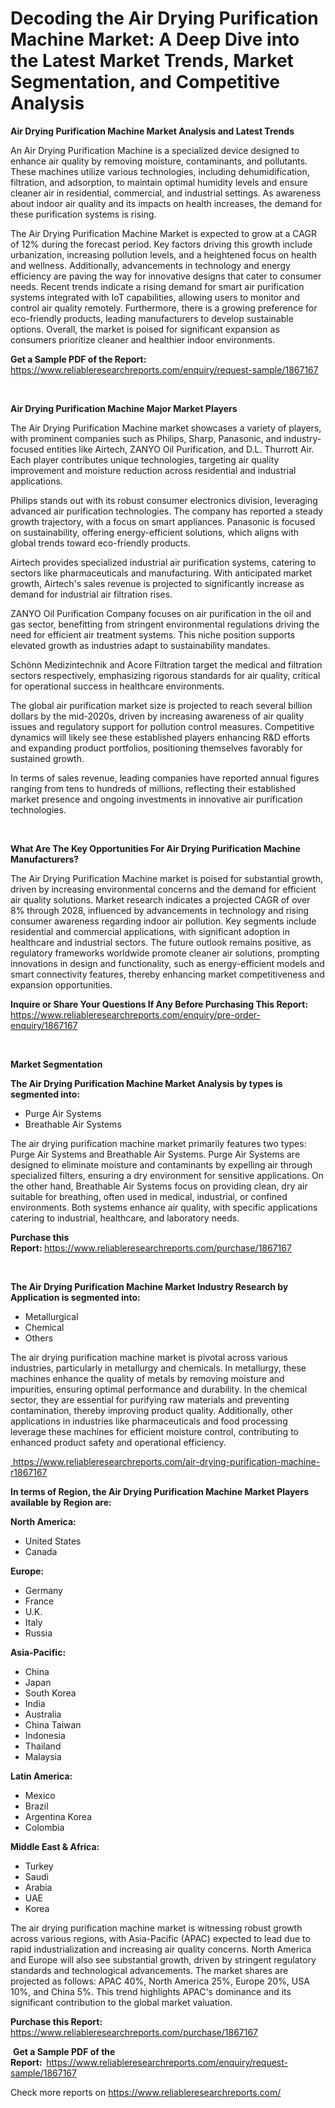 <p><h1>Decoding the Air Drying Purification Machine Market: A Deep Dive into the Latest Market Trends, Market Segmentation, and Competitive Analysis</h1></p><p><strong>Air Drying Purification Machine Market Analysis and Latest Trends</strong></p>
<p><p>An Air Drying Purification Machine is a specialized device designed to enhance air quality by removing moisture, contaminants, and pollutants. These machines utilize various technologies, including dehumidification, filtration, and adsorption, to maintain optimal humidity levels and ensure cleaner air in residential, commercial, and industrial settings. As awareness about indoor air quality and its impacts on health increases, the demand for these purification systems is rising.</p><p>The Air Drying Purification Machine Market is expected to grow at a CAGR of 12% during the forecast period. Key factors driving this growth include urbanization, increasing pollution levels, and a heightened focus on health and wellness. Additionally, advancements in technology and energy efficiency are paving the way for innovative designs that cater to consumer needs. Recent trends indicate a rising demand for smart air purification systems integrated with IoT capabilities, allowing users to monitor and control air quality remotely. Furthermore, there is a growing preference for eco-friendly products, leading manufacturers to develop sustainable options. Overall, the market is poised for significant expansion as consumers prioritize cleaner and healthier indoor environments.</p></p>
<p><strong>Get a Sample PDF of the Report:&nbsp;</strong> <a href="https://www.reliableresearchreports.com/enquiry/request-sample/1867167?utm_campaign=2224&utm_medium=2&utm_source=Github&utm_content=ia&utm_term=28022025&utm_id=air-drying-purification-machine">https://www.reliableresearchreports.com/enquiry/request-sample/1867167</a></p>
<p>&nbsp;</p>
<p><strong>Air Drying Purification Machine Major Market Players</strong></p>
<p><p>The Air Drying Purification Machine market showcases a variety of players, with prominent companies such as Philips, Sharp, Panasonic, and industry-focused entities like Airtech, ZANYO Oil Purification, and D.L. Thurrott Air. Each player contributes unique technologies, targeting air quality improvement and moisture reduction across residential and industrial applications.</p><p>Philips stands out with its robust consumer electronics division, leveraging advanced air purification technologies. The company has reported a steady growth trajectory, with a focus on smart appliances. Panasonic is focused on sustainability, offering energy-efficient solutions, which aligns with global trends toward eco-friendly products.</p><p>Airtech provides specialized industrial air purification systems, catering to sectors like pharmaceuticals and manufacturing. With anticipated market growth, Airtech's sales revenue is projected to significantly increase as demand for industrial air filtration rises.</p><p>ZANYO Oil Purification Company focuses on air purification in the oil and gas sector, benefitting from stringent environmental regulations driving the need for efficient air treatment systems. This niche position supports elevated growth as industries adapt to sustainability mandates.</p><p>Schönn Medizintechnik and Acore Filtration target the medical and filtration sectors respectively, emphasizing rigorous standards for air quality, critical for operational success in healthcare environments.</p><p>The global air purification market size is projected to reach several billion dollars by the mid-2020s, driven by increasing awareness of air quality issues and regulatory support for pollution control measures. Competitive dynamics will likely see these established players enhancing R&D efforts and expanding product portfolios, positioning themselves favorably for sustained growth.</p><p>In terms of sales revenue, leading companies have reported annual figures ranging from tens to hundreds of millions, reflecting their established market presence and ongoing investments in innovative air purification technologies.</p></p>
<p>&nbsp;</p>
<p><strong>What Are The Key Opportunities For Air Drying Purification Machine Manufacturers?</strong></p>
<p><p>The Air Drying Purification Machine market is poised for substantial growth, driven by increasing environmental concerns and the demand for efficient air quality solutions. Market research indicates a projected CAGR of over 8% through 2028, influenced by advancements in technology and rising consumer awareness regarding indoor air pollution. Key segments include residential and commercial applications, with significant adoption in healthcare and industrial sectors. The future outlook remains positive, as regulatory frameworks worldwide promote cleaner air solutions, prompting innovations in design and functionality, such as energy-efficient models and smart connectivity features, thereby enhancing market competitiveness and expansion opportunities.</p></p>
<p><strong>Inquire or Share Your Questions If Any Before Purchasing This Report:</strong> <a href="https://www.reliableresearchreports.com/enquiry/pre-order-enquiry/1867167?utm_campaign=2224&utm_medium=2&utm_source=Github&utm_content=ia&utm_term=28022025&utm_id=air-drying-purification-machine">https://www.reliableresearchreports.com/enquiry/pre-order-enquiry/1867167</a></p>
<p>&nbsp;</p>
<p><strong>Market Segmentation</strong></p>
<p><strong>The Air Drying Purification Machine Market Analysis by types is segmented into:</strong></p>
<p><ul><li>Purge Air Systems</li><li>Breathable Air Systems</li></ul></p>
<p><p>The air drying purification machine market primarily features two types: Purge Air Systems and Breathable Air Systems. Purge Air Systems are designed to eliminate moisture and contaminants by expelling air through specialized filters, ensuring a dry environment for sensitive applications. On the other hand, Breathable Air Systems focus on providing clean, dry air suitable for breathing, often used in medical, industrial, or confined environments. Both systems enhance air quality, with specific applications catering to industrial, healthcare, and laboratory needs.</p></p>
<p><strong>Purchase this Report:&nbsp;</strong><a href="https://www.reliableresearchreports.com/purchase/1867167?utm_campaign=2224&utm_medium=2&utm_source=Github&utm_content=ia&utm_term=28022025&utm_id=air-drying-purification-machine">https://www.reliableresearchreports.com/purchase/1867167</a></p>
<p>&nbsp;</p>
<p><strong>The Air Drying Purification Machine Market Industry Research by Application is segmented into:</strong></p>
<p><ul><li>Metallurgical</li><li>Chemical</li><li>Others</li></ul></p>
<p><p>The air drying purification machine market is pivotal across various industries, particularly in metallurgy and chemicals. In metallurgy, these machines enhance the quality of metals by removing moisture and impurities, ensuring optimal performance and durability. In the chemical sector, they are essential for purifying raw materials and preventing contamination, thereby improving product quality. Additionally, other applications in industries like pharmaceuticals and food processing leverage these machines for efficient moisture control, contributing to enhanced product safety and operational efficiency.</p></p>
<p><a href="https://www.reliableresearchreports.com/air-drying-purification-machine-r1867167?utm_campaign=2224&utm_medium=2&utm_source=Github&utm_content=ia&utm_term=28022025&utm_id=air-drying-purification-machine">&nbsp;https://www.reliableresearchreports.com/air-drying-purification-machine-r1867167</a></p>
<p><strong>In terms of Region, the Air Drying Purification Machine Market Players available by Region are:</strong></p>
<p>
    <p> <strong> North America: </strong>
        <ul>
            <li>United States</li>
            <li>Canada</li>
        </ul>
        </p> 
    <p> <strong> Europe: </strong>
        <ul>
            <li>Germany</li>
            <li>France</li>
            <li>U.K.</li>
            <li>Italy</li>
            <li>Russia</li>
        </ul>
        </p> 
    <p> <strong> Asia-Pacific: </strong>
        <ul>
            <li>China</li>
            <li>Japan</li>
            <li>South Korea</li>
            <li>India</li>
            <li>Australia</li>
            <li>China Taiwan</li>
            <li>Indonesia</li>
            <li>Thailand</li>
            <li>Malaysia</li>
        </ul>
        </p> 
    <p> <strong> Latin America: </strong>
        <ul>
            <li>Mexico</li>
            <li>Brazil</li>
            <li>Argentina Korea</li>
            <li>Colombia</li>
        </ul>
        </p> 
    <p> <strong> Middle East & Africa: </strong>
        <ul>
            <li>Turkey</li>
            <li>Saudi</li>
            <li>Arabia</li>
            <li>UAE</li>
            <li>Korea</li>
        </ul>
    </p>
    </p>
<p><p>The air drying purification machine market is witnessing robust growth across various regions, with Asia-Pacific (APAC) expected to lead due to rapid industrialization and increasing air quality concerns. North America and Europe will also see substantial growth, driven by stringent regulatory standards and technological advancements. The market shares are projected as follows: APAC 40%, North America 25%, Europe 20%, USA 10%, and China 5%. This trend highlights APAC's dominance and its significant contribution to the global market valuation.</p></p>
<p><strong>Purchase this Report: </strong><a href="https://www.reliableresearchreports.com/purchase/1867167?utm_campaign=2224&utm_medium=2&utm_source=Github&utm_content=ia&utm_term=28022025&utm_id=air-drying-purification-machine">https://www.reliableresearchreports.com/purchase/1867167</a></p>
<p>&nbsp;<strong>Get a Sample PDF of the Report:&nbsp;&nbsp;</strong><a href="https://www.reliableresearchreports.com/enquiry/request-sample/1867167?utm_campaign=2224&utm_medium=2&utm_source=Github&utm_content=ia&utm_term=28022025&utm_id=air-drying-purification-machine">https://www.reliableresearchreports.com/enquiry/request-sample/1867167</a></p>
<p><strong></strong></p>
<p>Check more reports on <a href="https://www.reliableresearchreports.com/?utm_campaign=2224&utm_medium=2&utm_source=Github&utm_content=ia&utm_term=28022025&utm_id=air-drying-purification-machine">https://www.reliableresearchreports.com/</a></p>
